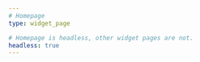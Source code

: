 ```yaml
--- 
# Homepage
type: widget_page

# Homepage is headless, other widget pages are not.
headless: true
---
```

